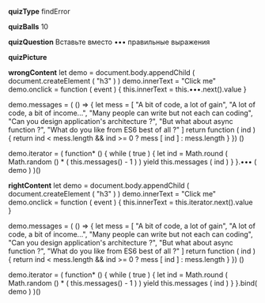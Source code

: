 ____quizType____
findError

____quizBalls____
10

____quizQuestion____
Вставьте вместо ••• правильные выражения

____quizPicture____


____wrongContent____
let demo = document.body.appendChild (
    document.createElement ( "h3" )
)
demo.innerText = "Click me"
demo.onclick = function ( event ) {
    this.innerText = this.•••.next().value
}

demo.messages = ( () => {
    let mess = [
        "A bit of code, a lot of gain",
        "A lot of code, a bit of income...",
        "Many people can write but not each can coding",
        "Can you design application's architecture ?",
        "But what about async function ?",
        "What do you like from ES6 best of all ?"
    ]
    return function ( ind ) {
        return ind < mess.length && ind >= 0 ?
                    mess [ ind ] : mess.length
    }
}) ()

demo.iterator = (
    function* () {
        while ( true ) {
            let ind = Math.round (
                Math.random () * ( this.messages() - 1 )
            )
            yield this.messages ( ind )
        }
    }.••• ( demo )
)()

____rightContent____
let demo = document.body.appendChild (
    document.createElement ( "h3" )
)
demo.innerText = "Click me"
demo.onclick = function ( event ) {
    this.innerText = this.iterator.next().value
}

demo.messages = ( () => {
    let mess = [
        "A bit of code, a lot of gain",
        "A lot of code, a bit of income...",
        "Many people can write but not each can coding",
        "Can you design application's architecture ?",
        "But what about async function ?",
        "What do you like from ES6 best of all ?"
    ]
    return function ( ind ) {
        return ind < mess.length && ind >= 0 ?
                    mess [ ind ] : mess.length
    }
}) ()

demo.iterator = (
    function* () {
        while ( true ) {
            let ind = Math.round (
                Math.random () * ( this.messages() - 1 )
            )
            yield this.messages ( ind )
        }
    }.bind( demo )
)()
